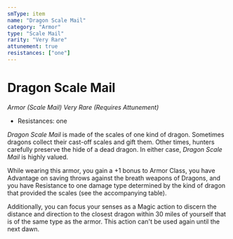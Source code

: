 ```yaml
---
smType: item
name: "Dragon Scale Mail"
category: "Armor"
type: "Scale Mail"
rarity: "Very Rare"
attunement: true
resistances: ["one"]
---
```


# Dragon Scale Mail
*Armor (Scale Mail) Very Rare (Requires Attunement)*

- Resistances: one

*Dragon Scale Mail* is made of the scales of one kind of dragon. Sometimes dragons collect their cast-off scales and gift them. Other times, hunters carefully preserve the hide of a dead dragon. In either case, *Dragon Scale Mail* is highly valued.

While wearing this armor, you gain a +1 bonus to Armor Class, you have Advantage on saving throws against the breath weapons of Dragons, and you have Resistance to one damage type determined by the kind of dragon that provided the scales (see the accompanying table).

Additionally, you can focus your senses as a Magic action to discern the distance and direction to the closest dragon within 30 miles of yourself that is of the same type as the armor. This action can't be used again until the next dawn.
